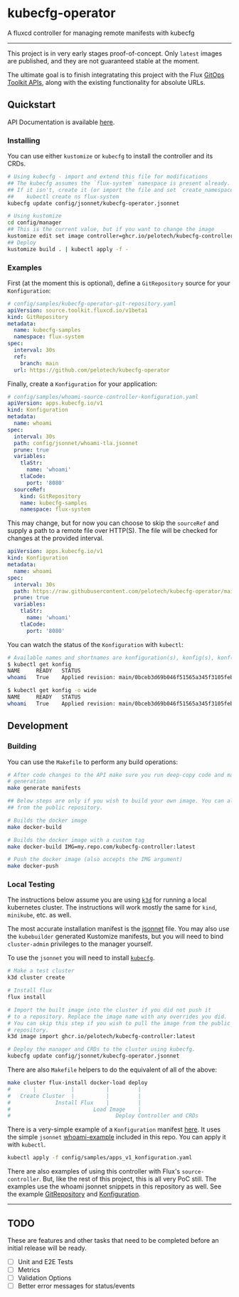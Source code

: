 # kubecfg-operator

A fluxcd controller for managing remote manifests with kubecfg

---

This project is in very early stages proof-of-concept. Only `latest` images are published, and they are not guaranteed stable at the moment.

The ultimate goal is to finish integratating this project with the Flux [GitOps Toolkit APIs](https://fluxcd.io/docs/gitops-toolkit/), along
with the existing functionality for absolute URLs.

## Quickstart

API Documentation is available [here](doc/konfigurations.md#Konfiguration).

### Installing

You can use either `kustomize` or `kubecfg` to install the controller and its CRDs.

```bash
# Using kubecfg - import and extend this file for modifications
## The kubecfg assumes the `flux-system` namespace is present already.
## If it isn't, create it (or import the file and set `create_namespace: true`):
##    kubectl create ns flux-system
kubecfg update config/jsonnet/kubecfg-operator.jsonnet

# Using kustomize
cd config/manager
## This is the current value, but if you want to change the image
kustomize edit set image controller=ghcr.io/pelotech/kubecfg-controller:latest
## Deploy
kustomize build . | kubectl apply -f -
```

### Examples

First (at the moment this is optional), define a `GitRepository` source for your `Konfiguration`:

```yaml
# config/samples/kubecfg-operator-git-repository.yaml
apiVersion: source.toolkit.fluxcd.io/v1beta1
kind: GitRepository
metadata:
  name: kubecfg-samples
  namespace: flux-system
spec:
  interval: 30s
  ref:
    branch: main
  url: https://github.com/pelotech/kubecfg-operator
```

Finally, create a `Konfiguration` for your application:

```yaml
# config/samples/whoami-source-controller-konfiguration.yaml
apiVersion: apps.kubecfg.io/v1
kind: Konfiguration
metadata:
  name: whoami
spec:
  interval: 30s
  path: config/jsonnet/whoami-tla.jsonnet
  prune: true
  variables:
    tlaStr:
      name: 'whoami'
    tlaCode:
      port: '8080'
  sourceRef:
    kind: GitRepository
    name: kubecfg-samples
    namespace: flux-system
```

This may change, but for now you can choose to skip the `sourceRef` and supply a path to a remote file over HTTP(S).
The file will be checked for changes at the provided interval.

```yaml
apiVersion: apps.kubecfg.io/v1
kind: Konfiguration
metadata:
  name: whoami
spec:
  interval: 30s
  path: https://raw.githubusercontent.com/pelotech/kubecfg-operator/main/config/jsonnet/whoami-tla.jsonnet
  prune: true
  variables:
    tlaStr:
      name: 'whoami'
    tlaCode:
      port: '8080'
```

You can watch the status of the `Konfiguration` with `kubectl`:

```bash
# Available names and shortnames are konfiguration(s), konfig(s), konf(s)
$ kubectl get konfig
NAME     READY   STATUS                                                            AGE
whoami   True    Applied revision: main/0bceb3d69b046f51565a345f3105febbd7be62bd   1m32s

$ kubectl get konfig -o wide
NAME     READY   STATUS                                                            AGE    CURRENTREVISION                                 LASTATTEMPTEDREVISION
whoami   True    Applied revision: main/0bceb3d69b046f51565a345f3105febbd7be62bd   1m38s   main/0bceb3d69b046f51565a345f3105febbd7be62bd   main/0bceb3d69b046f51565a345f3105febbd7be62bd
```

## Development

### Building

You can use the `Makefile` to perform any build operations:

```bash
# After code changes to the API make sure you run deep-copy code and manifest
# generation
make generate manifests

## Below steps are only if you wish to build your own image. You can also download
## from the public repository.

# Builds the docker image
make docker-build

# Builds the docker image with a custom tag
make docker-build IMG=my.repo.com/kubecfg-controller:latest

# Push the docker image (also accepts the IMG argument)
make docker-push
```

### Local Testing

The instructions below assume you are using [`k3d`](https://k3d.io) for running a local kubernetes cluster. The instructions will work mostly the same for `kind`, `minikube`, etc. as well.

The most accurate installation manifest is the [jsonnet](config/jsonnet/kubecfg-operator.jsonnet) file. 
You may also use the `kubebuilder` generated Kustomize manifests, but you will need to bind `cluster-admin` privileges to the manager yourself.

To use the `jsonnet` you will need to install [`kubecfg`](https://github.com/bitnami/kubecfg/releases).

```bash
# Make a test cluster
k3d cluster create

# Install flux
flux install

# Import the built image into the cluster if you did not push it
# to a repository. Replace the image name with any overrides you did.
# You can skip this step if you wish to pull the image from the public
# repository.
k3d image import ghcr.io/pelotech/kubecfg-controller:latest

# Deploy the manager and CRDs to the cluster using kubecfg.
kubecfg update config/jsonnet/kubecfg-operator.jsonnet
```

There are also `Makefile` helpers to do the equivalent of all of the above:

```bash
make cluster flux-install docker-load deploy
#       |           |          |         |
#   Create Cluster  |          |         |
#              Install Flux    |         |
#                          Load Image    |
#                                 Deploy Controller and CRDs
```

There is a very-simple example of a `Konfiguration` manifest [here](config/samples/whoami-konfiguration.yaml).
It uses the simple `jsonnet` [whoami-example](config/jsonnet/whoami.jsonnet) included in this repo.
You can apply it with `kubectl`.

```bash
kubectl apply -f config/samples/apps_v1_konfiguration.yaml
```

There are also examples of using this controller with Flux's `source-controller`.
But, like the rest of this project, this is all very PoC still. 
The examples use the whoami jsonnet snippets in this repository as well.
See the example [GitRepository](config/samples/kubecfg-operator-git-repository.yaml) and [Konfiguration](config/samples/whoami-source-controller-konfiguration.yaml).

---

## TODO

These are features and other tasks that need to be completed before an initial release will be ready.

- [ ] Unit and E2E Tests
- [ ] Metrics
- [ ] Validation Options
- [ ] Better error messages for status/events